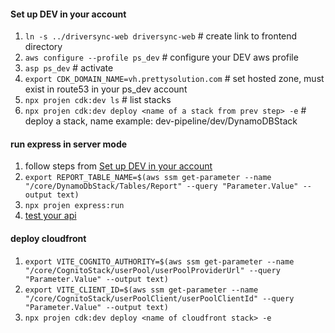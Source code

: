 #### Set up DEV in your account
1. `ln -s ../driversync-web driversync-web` # create link to frontend directory
2. `aws configure --profile ps_dev` # configure your DEV aws profile
3. `asp ps_dev` # activate 
4. `export CDK_DOMAIN_NAME=vh.prettysolution.com` # set hosted zone, must exist in route53 in your ps_dev account
5. `npx projen cdk:dev ls` # list stacks
6. `npx projen cdk:dev deploy <name of a stack from prev step> -e` # deploy a stack, name example: dev-pipeline/dev/DynamoDBStack

#### run express in server mode
1. follow steps from [Set up DEV in your account](#set-up-dev-in-your-account)
2. `export REPORT_TABLE_NAME=$(aws ssm get-parameter --name "/core/DynamoDbStack/Tables/Report" --query "Parameter.Value" --output text)`
3. `npx projen express:run`
4. [test your api](src/stacks/api-gateway/api-lambda/debug/report-api.http)

#### deploy cloudfront
1. `export VITE_COGNITO_AUTHORITY=$(aws ssm get-parameter --name "/core/CognitoStack/userPool/userPoolProviderUrl" --query "Parameter.Value" --output text)`
2. `export VITE_CLIENT_ID=$(aws ssm get-parameter --name "/core/CognitoStack/userPoolClient/userPoolClientId" --query "Parameter.Value" --output text)`
3. `npx projen cdk:dev deploy <name of cloudfront stack> -e`
